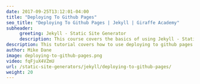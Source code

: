 ```yaml
---
date: 2017-09-25T13:12:01-04:00
title: "Deploying To Github Pages"
seo_title: "Deploying To Github Pages | Jekyll | Giraffe Academy"
subheader:
     greeting: Jekyll - Static Site Generator
     description: This course covers the basics of using Jekyll - Static Site Generator. Work your way through the videos and we'll teach you everything you need to know to create a professional and scalable website or blog!
description: This tutorial covers how to use deploying to github pages in Jekyll -  Static Site Generator.
author: Mike Dane
image: deploying-to-github-pages.png
video: fqFjuX4VZmU
url: /static-site-generators/jekyll/deploying-to-github-pages/
weight: 20
---
```

